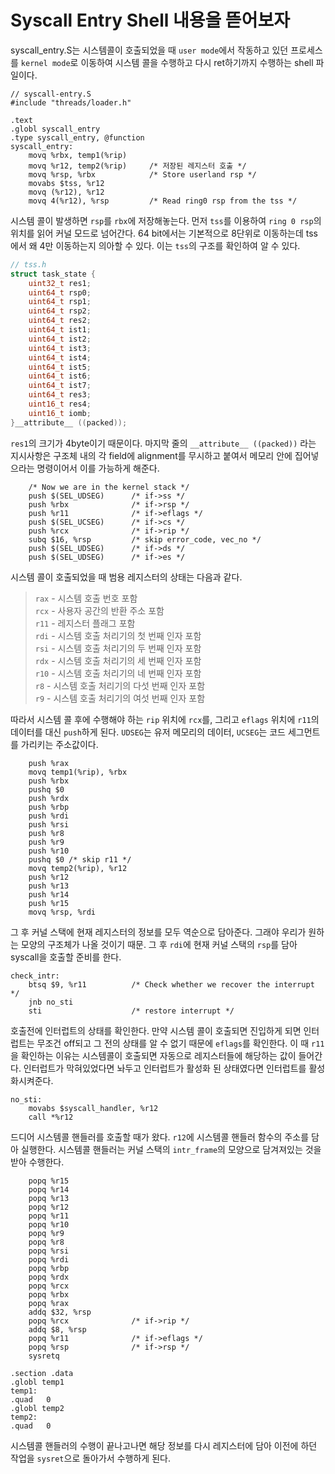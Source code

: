 # Syscall Entry Shell 내용을 뜯어보자

syscall_entry.S는 시스템콜이 호출되었을 때 `user mode`에서 작동하고 있던 프로세스를 `kernel mode`로 이동하여 시스템 콜을 수행하고 다시 ret하기까지 수행하는 shell 파일이다.
```
// syscall-entry.S
#include "threads/loader.h"

.text
.globl syscall_entry
.type syscall_entry, @function
syscall_entry:
	movq %rbx, temp1(%rip)
	movq %r12, temp2(%rip)     /* 저장된 레지스터 호출 */
	movq %rsp, %rbx            /* Store userland rsp */
	movabs $tss, %r12
	movq (%r12), %r12
	movq 4(%r12), %rsp         /* Read ring0 rsp from the tss */
```

시스템 콜이 발생하면 `rsp`를 `rbx`에 저장해놓는다. 먼저 `tss`를 이용하여 `ring 0 rsp`의 위치를 읽어 커널 모드로 넘어간다. 64 bit에서는 기본적으로 8단위로 이동하는데 tss에서 왜 4만 이동하는지 의아할 수 있다. 이는 `tss`의 구조를 확인하여 알 수 있다.

```c
// tss.h
struct task_state {
	uint32_t res1;
	uint64_t rsp0;
	uint64_t rsp1;
	uint64_t rsp2;
	uint64_t res2;
	uint64_t ist1;
	uint64_t ist2;
	uint64_t ist3;
	uint64_t ist4;
	uint64_t ist5;
	uint64_t ist6;
	uint64_t ist7;
	uint64_t res3;
	uint16_t res4;
	uint16_t iomb;
}__attribute__ ((packed));
```

`res1`의 크기가 4byte이기 때문이다. 마지막 줄의 `__attribute__ ((packed))` 라는 지시사항은 구조체 내의 각 field에 alignment를 무시하고 붙여서 메모리 안에 집어넣으라는 명령이어서 이를 가능하게 해준다.

```
	/* Now we are in the kernel stack */
	push $(SEL_UDSEG)      /* if->ss */
	push %rbx              /* if->rsp */
	push %r11              /* if->eflags */
	push $(SEL_UCSEG)      /* if->cs */
	push %rcx              /* if->rip */
	subq $16, %rsp         /* skip error_code, vec_no */
	push $(SEL_UDSEG)      /* if->ds */
	push $(SEL_UDSEG)      /* if->es */
```

시스템 콜이 호출되었을 때 범용 레지스터의 상태는 다음과 같다.

>`rax` - 시스템 호출 번호 포함  
`rcx` - 사용자 공간의 반환 주소 포함  
`r11` - 레지스터 플래그 포함  
`rdi` - 시스템 호출 처리기의 첫 번째 인자 포함  
`rsi` - 시스템 호출 처리기의 두 번째 인자 포함  
`rdx` - 시스템 호출 처리기의 세 번째 인자 포함  
`r10` - 시스템 호출 처리기의 네 번째 인자 포함  
`r8`  - 시스템 호출 처리기의 다섯 번째 인자 포함  
`r9`  - 시스템 호출 처리기의 여섯 번째 인자 포함  

따라서 시스템 콜 후에 수행해야 하는 `rip` 위치에 `rcx`를, 그리고 `eflags` 위치에 `r11`의 데이터를 대신 `push`하게 된다. `UDSEG`는 유저 메모리의 데이터, `UCSEG`는 코드 세그먼트를 가리키는 주소값이다.

```
	push %rax
	movq temp1(%rip), %rbx
	push %rbx
	pushq $0
	push %rdx
	push %rbp
	push %rdi
	push %rsi
	push %r8
	push %r9
	push %r10
	pushq $0 /* skip r11 */
	movq temp2(%rip), %r12
	push %r12
	push %r13
	push %r14
	push %r15
	movq %rsp, %rdi
```

그 후 커널 스택에 현재 레지스터의 정보를 모두 역순으로 담아준다. 그래야 우리가 원하는 모양의 구조체가 나올 것이기 때문. 그 후 `rdi`에 현재 커널 스택의 `rsp`를 담아 syscall을 호출할 준비를 한다.

```
check_intr:
	btsq $9, %r11          /* Check whether we recover the interrupt */
	jnb no_sti
	sti                    /* restore interrupt */
```

호출전에 인터럽트의 상태를 확인한다. 만약 시스템 콜이 호출되면 진입하게 되면 인터럽트는 무조건 off되고 그 전의 상태를 알 수 없기 때문에 `eflags`를 확인한다. 이 때 `r11`을 확인하는 이유는 시스템콜이 호출되면 자동으로 레지스터들에 해당하는 값이 들어간다. 인터럽트가 막혀있었다면 놔두고 인터럽트가 활성화 된 상태였다면 인터럽트를 활성화시켜준다.

```
no_sti:
	movabs $syscall_handler, %r12
	call *%r12
```

드디어 시스템콜 핸들러를 호출할 때가 왔다. `r12`에 시스템콜 핸들러 함수의 주소를 담아 실행한다. 시스템콜 핸들러는 커널 스택의 `intr_frame`의 모양으로 담겨져있는 것을 받아 수행한다.

```
	popq %r15
	popq %r14
	popq %r13
	popq %r12
	popq %r11
	popq %r10
	popq %r9
	popq %r8
	popq %rsi
	popq %rdi
	popq %rbp
	popq %rdx
	popq %rcx
	popq %rbx
	popq %rax
	addq $32, %rsp
	popq %rcx              /* if->rip */
	addq $8, %rsp
	popq %r11              /* if->eflags */
	popq %rsp              /* if->rsp */
	sysretq

.section .data
.globl temp1
temp1:
.quad	0
.globl temp2
temp2:
.quad	0
```

시스템콜 핸들러의 수행이 끝나고나면 해당 정보를 다시 레지스터에 담아 이전에 하던 작업을 `sysret`으로 돌아가서 수행하게 된다.
